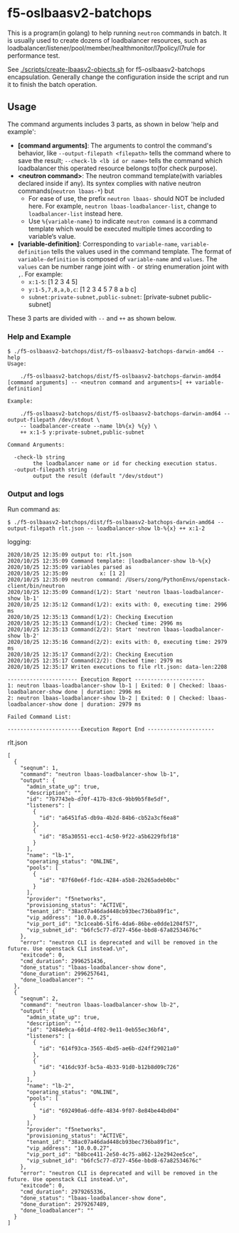 # f5-oslbaasv2-batchops

This is a program(in golang) to help running `neutron` commands in batch.
It is usually used to create dozens of loadbalancer resources, such as loadbalancer/listener/pool/member/healthmonitor/l7policy/l7rule for performance test.

See [./scripts/create-lbaasv2-objects.sh](./scripts/create-lbaasv2-objects.sh) for f5-oslbaasv2-batchops encapsulation. Generally change the configuration inside the script and run it to finish the batch operation.

## Usage

The command arguments includes 3 parts, as shown in below 'help and example':

* **\[command arguments]**: The arguments to control the command's behavior, like `--output-filepath <filepath>` tells the command where to save the result; `--check-lb <lb id or name>` tells the command which loadbalancer this operated resource belongs to(for check purpose).
* **\<neutron command>**: The neutron command template(with variables declared inside if any). Its syntex complies with native neutron commands(`neutron lbaas-*`) but 
  * For ease of use, the prefix `neutron lbaas-` should NOT be included here. For example, `neutron lbaas-loadbalancer-list`, change to `loadbalancer-list` instead here.
  * Use `%{variable-name}` to indicate `neutron command` is a command template which would be executed multiple times according to variable‘s value.
* **\[variable-definition]**: Corresponding to `variable-name`, `variable-definition` tells the values used in the command template. The format of `variable-definition` is composed of `variable-name` and `values`. The `values` can be number range joint with `-` or string enumeration joint with `,`. For example:
  * `x:1-5`: [1 2 3 4 5]
  * `y:1-5,7,8,a,b,c`: [1 2 3 4 5 7 8 a b c]
  * `subnet:private-subnet,public-subnet`: [private-subnet public-subnet]

These 3 parts are divided with `--` and `++` as shown below.

### Help and Example

```
$ ./f5-oslbaasv2-batchops/dist/f5-oslbaasv2-batchops-darwin-amd64 --help
Usage:

    ./f5-oslbaasv2-batchops/dist/f5-oslbaasv2-batchops-darwin-amd64 [command arguments] -- <neutron command and arguments>[ ++ variable-definition]

Example:

    ./f5-oslbaasv2-batchops/dist/f5-oslbaasv2-batchops-darwin-amd64 --output-filepath /dev/stdout \
    -- loadbalancer-create --name lb%{x} %{y} \
    ++ x:1-5 y:private-subnet,public-subnet

Command Arguments:

  -check-lb string
    	the loadbalancer name or id for checking execution status.
  -output-filepath string
    	output the result (default "/dev/stdout")
```

### Output and logs

Run command as:

```
$ ./f5-oslbaasv2-batchops/dist/f5-oslbaasv2-batchops-darwin-amd64 --output-filepath rlt.json -- loadbalancer-show lb-%{x} ++ x:1-2
```
logging:

```
2020/10/25 12:35:09 output to: rlt.json
2020/10/25 12:35:09 Command template: |loadbalancer-show lb-%{x}
2020/10/25 12:35:09 variables parsed as
2020/10/25 12:35:09          x: [1 2]
2020/10/25 12:35:09 neutron command: /Users/zong/PythonEnvs/openstack-client/bin/neutron
2020/10/25 12:35:09 Command(1/2): Start 'neutron lbaas-loadbalancer-show lb-1'
2020/10/25 12:35:12 Command(1/2): exits with: 0, executing time: 2996 ms
2020/10/25 12:35:13 Command(1/2): Checking Execution
2020/10/25 12:35:13 Command(1/2): Checked time: 2996 ms
2020/10/25 12:35:13 Command(2/2): Start 'neutron lbaas-loadbalancer-show lb-2'
2020/10/25 12:35:16 Command(2/2): exits with: 0, executing time: 2979 ms
2020/10/25 12:35:17 Command(2/2): Checking Execution
2020/10/25 12:35:17 Command(2/2): Checked time: 2979 ms
2020/10/25 12:35:17 Writen executions to file rlt.json: data-len:2208

---------------------- Execution Report ----------------------
1: neutron lbaas-loadbalancer-show lb-1 | Exited: 0 | Checked: lbaas-loadbalancer-show done | duration: 2996 ms
2: neutron lbaas-loadbalancer-show lb-2 | Exited: 0 | Checked: lbaas-loadbalancer-show done | duration: 2979 ms

Failed Command List:

-----------------------Execution Report End ---------------------
```

rlt.json

```
[
  {
    "seqnum": 1,
    "command": "neutron lbaas-loadbalancer-show lb-1",
    "output": {
      "admin_state_up": true,
      "description": "",
      "id": "7b7743eb-d70f-417b-83c6-9bb9b5f8e5df",
      "listeners": [
        {
          "id": "a6451fa5-db9a-4b2d-84b6-cb52a3cf6ea8"
        },
        {
          "id": "85a30551-ecc1-4c50-9f22-a5b6229fbf18"
        }
      ],
      "name": "lb-1",
      "operating_status": "ONLINE",
      "pools": [
        {
          "id": "87f60e6f-f1dc-4284-a5b8-2b265adeb0bc"
        }
      ],
      "provider": "f5networks",
      "provisioning_status": "ACTIVE",
      "tenant_id": "38ac07a46dad448cb93bec736ba89f1c",
      "vip_address": "10.0.0.25",
      "vip_port_id": "3c1ceab6-51f6-4da6-86be-e0dde1204f57",
      "vip_subnet_id": "b6fc5c77-d727-456e-bbd8-67a82534676c"
    },
    "error": "neutron CLI is deprecated and will be removed in the future. Use openstack CLI instead.\n",
    "exitcode": 0,
    "cmd_duration": 2996251436,
    "done_status": "lbaas-loadbalancer-show done",
    "done_duration": 2996257641,
    "done_loadbalancer": ""
  },
  {
    "seqnum": 2,
    "command": "neutron lbaas-loadbalancer-show lb-2",
    "output": {
      "admin_state_up": true,
      "description": "",
      "id": "2484e9ca-601d-4f02-9e11-0eb55ec36bf4",
      "listeners": [
        {
          "id": "614f93ca-3565-4bd5-ae6b-d24ff29021a0"
        },
        {
          "id": "416dc93f-bc5a-4b33-91d0-b12b8d09c726"
        }
      ],
      "name": "lb-2",
      "operating_status": "ONLINE",
      "pools": [
        {
          "id": "692490a6-ddfe-4834-9f07-8e84be44bd04"
        }
      ],
      "provider": "f5networks",
      "provisioning_status": "ACTIVE",
      "tenant_id": "38ac07a46dad448cb93bec736ba89f1c",
      "vip_address": "10.0.0.27",
      "vip_port_id": "b8bce411-2e50-4c75-a862-12e2942ee5ce",
      "vip_subnet_id": "b6fc5c77-d727-456e-bbd8-67a82534676c"
    },
    "error": "neutron CLI is deprecated and will be removed in the future. Use openstack CLI instead.\n",
    "exitcode": 0,
    "cmd_duration": 2979265336,
    "done_status": "lbaas-loadbalancer-show done",
    "done_duration": 2979267489,
    "done_loadbalancer": ""
  }
]
```